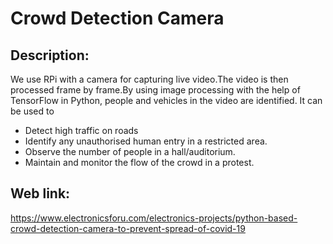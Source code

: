 # Crowd Detection Camera
## Description:
We use RPi with a camera for capturing live video.The video is then processed frame by frame.By using image processing with the help of TensorFlow in Python, people and vehicles in the video are identified.
It can be used to 
- Detect high traffic on roads
- Identify any unauthorised human entry in a restricted area.
- Observe the number of people in a hall/auditorium.
- Maintain and monitor the flow of the crowd in a protest.
## Web link:
https://www.electronicsforu.com/electronics-projects/python-based-crowd-detection-camera-to-prevent-spread-of-covid-19
